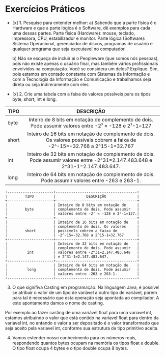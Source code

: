 # Exercícios Práticos

- \[x] 1. Pesquise para entender melhor:
  a) Sabendo que a parte física é o Hardware e que a parte lógica é o Software, dê exemplos para cada uma dessas partes.
    Parte física (Hardware): mouse, teclado, impressora, CPU, estabilizador e monitor.
    Parte lógica (Software): Sistema Operacional, gerenciador de discos, programas de usuário e qualquer programa que seja executavel no computador.

  b) Não se esqueça de incluir aí o Peopleware (que somos nós pessoas), pois não existe apenas o usuário final, mas também
     vários profissionais envolvidos na computação. Você se considera um deles? Explique.
     Sim, pois estamos em contado constante com Sistemas da Informação e com a Tecnologia da Informação e Comunicação e trabalhamos seja direta
     ou seja indireramente com eles.

- \[x] 2. Crie uma tabela com a faixa de valores possíveis para os tipos byte, short, int e long.

|   TIPO   |   DESCRIÇÃO   |
|----------|:-------------:|
|   byte   |  Inteiro de 8 bits em notação de  complemento de dois. Pode assumir valores entre -2⁷ = -128 e 2⁷-1=127
|  short   |Inteiro de 16 bits em notação de complemento de dois. Os valores possívels cobrem a faixa de -2^-15=-32.768 a 2^15-1=32.767|
|   int    |Inteiro de 32 bits em notação de complemento de dois. Pode assumir valores entre -2^31=2.147.483.648 e 2^31-1=2.147.483.647.|
|  long    |Inteiro de 64 bits em notação de complemento de dois. Pode assumir valores entre -263 e 263-1.|




    +---------------------+-------------------------------------+
    |        TIPO         |              DESCRIÇÃO              |
    +---------------------+-------------------------------------+
    |                     | Inteiro de 8 bits em notação de     |
    |        byte         | complemento de dois. Pode assumir   |
    |                     | valores entre -2⁷ = -128 e 2⁷-1=127.|
    +---------------------+-------------------------------------+
    |                     | Inteiro de 16 bits em notação de    |
    |                     | complemento de dois. Os valores     |
    |        short        | possívels cobrem a faixa de         |
    |                     | -2^-15=-32.768 a 2^15-1=32.767      |
    +---------------------+-------------------------------------+
    |                     | Inteiro de 32 bits em notação de    |
    |                     | complemento de dois. Pode assumir   |
    |         int         | valores entre -2^31=2.147.483.648   |
    |                     | e 2^31-1=2.147.483.647.             |
    +---------------------+-------------------------------------+
    |                     | Inteiro de 64 bits em notação de    |
    |         long        | complemento de dois. Pode assumir   |
    |                     | valores entre -263 e 263-1.         |
    +---------------------+-------------------------------------+

3. O que signifiva Casting em programação.
  Na linguagem Java, é possível se atribuir o valor de um tipo de variável
  a outro tipo de variável, porém para tal é necessário que esta operação
  seja apontada ao compilador. A este apontamento damos o nome de casting.

  Por exemplo ao fazer casting de uma variável float para uma variavel int,
  estamos atribuindo o valor que está contido na variavel float para dentro da
  variavel int, no entando o valor a ser depositado é o valor transformado que seja aceito pela variavel
  int, conforme sua estrutura de tipo primitivo aceita.

4. Vamos estender nosso conhecimento para os números reais, respondendo quantos bytes ocupam na memória os tipos float e double.
  O tipo float ocupa 4 bytes e o tipo double ocupa 8 bytes.

